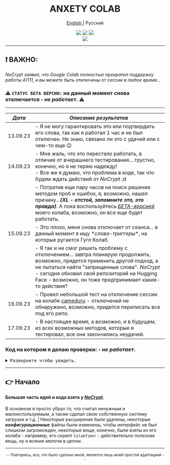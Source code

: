 <div align="center">

<h1 align="center">ANXETY COLAB</h1>

[English ](./README.md) | Русский

</div>

<p align="center">
  <a href="https://colab.research.google.com/drive/1wEa-tS10h4LlDykd87TF5zzpXIIQoCmq"><img src="https://img.shields.io/badge/NoCrypt's%20-%20grey?style=for-the-badge&logo=google%20colab&logoColor=orange&label=Colab&labelColor=darkcayan&color=orange"></a>
  <a href="https://colab.research.google.com/drive/1AH8z-p_ZSQvowZ-9pIVXBcqt_c3V4O9W"><img src="https://img.shields.io/badge/Мой Колаб | Требуются Обновления%20-%20grey?style=for-the-badge&logo=google%20colab&logoColor=orange&label=Colab&labelColor=darkcayan&color=darkred"></a>
  <a href="https://discordapp.com/users/565783561878372352"><img src="https://img.shields.io/badge/Мой Дискорд-blue?style=for-the-badge&logo=discord&logoColor=white&color=blue"></a> <br>
  <a href="https://colab.research.google.com/drive/1P89RgBbmnVAqtu0kF9BWo7HdJsWCCNxc"><img src="https://img.shields.io/badge/БЕТА ВЕРСИЯ%20-%20grey?style=for-the-badge&logo=google%20colab&logoColor=orange&label=Colab&labelColor=darkcayan&color=purple"></a>
</p>

---

## ❗ ВАЖНО:

_NoCrypt заявил, что Google Colab полностью прекратил поддержку работы A1111, и вы можете быть отключены от сессии в любое время..._

### ⚠️ `СТАТУС БЕТА ВЕРСИИ:` на данный момент снова отключается - _не работает_. ⚠️

---

<div align="center">

| _Дата_   | _Описание результатов_ |
|----------|------------------------|
| 13.09.23 | - Я не могу гарантировать это или подтвердить его слова, так как я работал 1 час и не был отключен. Не знаю, связано ли это с удачей или с чем-то еще 😉 |
| 14.09.23 | - Мне жаль, что это перестало работать, в отличие от вчерашнего тестирования... грустно, конечно, но я не теряю надежду! <br> - Все же я думаю, что проблема в коде, так что будем ждать действий от _NoCrypt_ ;d |
|          | - Потратив еще пару часов на поиск решения методом проб и ошибок, я, возможно, нашел причину.. _**(XL - отстой, запомните это, это правда)**_. А пока воспользуйтесь [_БЕТА-версией_](https://colab.research.google.com/drive/1P89RgBbmnVAqtu0kF9BWo7HdJsWCCNxc) моего колаба, возможно, он все еще будет работать. |
| 15.09.23 | - Это плохо, меня снова отключает от сеанса... в данный момент я ищу \*_слова-триггеры_\*, на которые ругается Гугл Колаб. |
|          | - Я так и не смог решить проблему с отключением... завтра планирую продолжить, возможно, придется применить другой подход, а не пытаться найти "запрещенные слова". _NoCrypt_ - сегодня обновил свой репозиторий на Hugging Face - возможно, он тоже предпринимает какие-то действия? |
| 16.09.23 | - Провел небольшой тест на отключение сессии на колабе [cameduru](https://github.com/camenduru/stable-diffusion-webui-colab) - отключений не обнаружено, возможно, придется переписать все под его репо. |
| 17.09.23 | - В настоящее время, а возможно, и в будущем, из всех возможных методов, которые я тестировал, все они закончились неудачей. |

</div>

### Код на котором я делаю проверки: - _не работает_.

<details>
<summary><kbd>Разверните чтобы увидеть.</kbd></summary>

- _Мне было лень открывать доступ в колабе, поэтому просто скопируйте приведенный ниже код и запустите в ячейке._

```py
%cd /content

%env TF_CPP_MIN_LOG_LEVEL=1

!apt -y install -qq aria2

# Huh. The best way to get around the prohibition.
a = "stable-"+"diffusion-"+"webui"
b = "sd-"+"webui"

!git clone -b v2.6 https://github.com/camenduru/{a}
!git clone https://github.com/kohya-ss/{b}-additional-networks /content/{a}/extensions/{b}-additional-networks
!git clone https://github.com/Mikubill/{b}-controlnet /content/{a}/extensions/{b}-controlnet
!git clone https://github.com/camenduru/{b}-tunnels /content/{a}/extensions/{b}-tunnels
!git clone https://github.com/etherealxx/batchlinks-webui /content/{a}/extensions/batchlinks-webui
!git clone https://github.com/catppuccin/{a} /content/{a}/extensions/{a}-catppuccin
!git clone https://github.com/thomasasfk/{b}-aspect-ratio-helper /content/{a}/extensions/{b}-aspect-ratio-helper
%cd /content/{a}
!git reset --hard

!aria2c --console-log-level=error -c -x 16 -s 16 -k 1M https://huggingface.co/ckpt/OrangeMixs/resolve/main/AOM3.safetensors -d /content/{a}/models/Stable-diffusion -o AOM3.safetensors
!aria2c --console-log-level=error -c -x 16 -s 16 -k 1M https://huggingface.co/ckpt/sd-vae-ft-mse-original/resolve/main/vae-ft-mse-840000-ema-pruned.ckpt -d /content/{a}/models/Stable-diffusion -o orangemix.vae.pt

!python launch.py --enable-insecure-extension-access --multiple --disable-safe-unpickle --theme dark --no-hashing --opt-sdp-attention
```

</details>

---

## 👉 Начало

#### Большая часть идей и кода взята у [*NoCrypt*](https://github.com/NoCrypt).
В основном я просто убрал то, что считал ненужным и малоиспользуемым, а также сделал свою собственную систему загрузки и т.д. | Некоторые расширения были удалены, некоторые ***конфигурационные*** файлы были изменены, чтобы интерфейс не был слишком загроможден, некоторые вещи, конечно, были взяты из его колаба - например, его скрипт `ColabTimer` - действительно полезная вещь, ну и всякие мелочи в целом.

---

<div align="center">
  
  <small>-- Повторюсь, все, что было сделано мной, является лишь моей простой адаптацией --</small>
  
</div>


